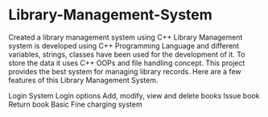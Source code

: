 # Library-Management-System
Created a library management system using C++
Library Management system is developed using C++ Programming Language and different variables, strings, classes have been used for the development of it. To store the data it uses C++ OOPs and file handling concept. This project provides the best system for managing library records. Here are a few features of this Library Management System.



Login System
Login options
Add, modify, view and delete books
Issue book
Return book
Basic Fine charging system

